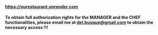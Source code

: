 #### https://ourestaurant.onrender.com

#### To obtain full authorization rights for  the MANAGER and the CHEF functionalities, please email me at del.busque@gmail.com to obtain the necessary access !!!
